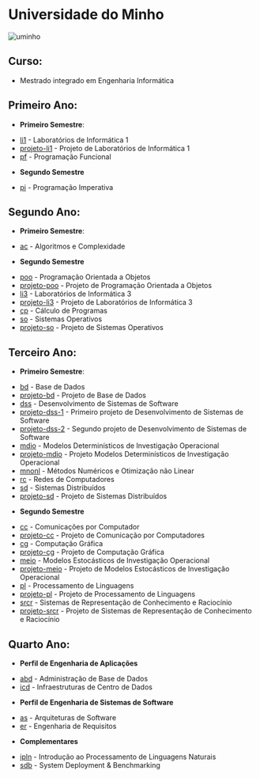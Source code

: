 # Universidade do Minho

![uminho](http://www4.di.uminho.pt/~jmf/IMAGES/um_eeng.gif)

## Curso:
- Mestrado integrado em Engenharia Informática


## Primeiro Ano:

* **Primeiro Semestre**:
- [li1](https://github.com/josepereira1/miei/tree/master/1/li1) - Laboratórios de Informática 1
- [projeto-li1](https://github.com/josepereira1/bomberman) - Projeto de Laboratórios de Informática 1
- [pf](https://github.com/josepereira1/miei/tree/master/1/pf) - Programação Funcional

* **Segundo Semestre**
- [pi](https://github.com/josepereira1/miei/tree/master/1/pi) - Programação Imperativa

## Segundo Ano:
* **Primeiro Semestre**:
- [ac](https://github.com/josepereira1/miei/tree/master/2/ac) - Algoritmos e Complexidade

* **Segundo Semestre**
- [poo](https://github.com/josepereira1/miei/tree/master/2/poo) - Programação Orientada a Objetos
- [projeto-poo](https://github.com/josepereira1/projeto-poo) - Projeto de Programação Orientada a Objetos
- [li3](https://github.com/josepereira1/miei/tree/master/2/li3) - Laboratórios de Informática 3
- [projeto-li3](https://github.com/josepereira1/projeto-li3) - Projeto de Laboratórios de Informática 3
- [cp](https://github.com/josepereira1/miei/tree/master/2/cp) - Cálculo de Programas
- [so](https://github.com/josepereira1/miei/tree/master/2/so) - Sistemas Operativos
- [projeto-so](https://github.com/josepereira1/projeto-so) - Projeto de Sistemas Operativos

## Terceiro Ano:
* **Primeiro Semestre**:
- [bd](https://github.com/josepereira1/miei/tree/master/3/bd) - Base de Dados
- [projeto-bd](https://github.com/josepereira1/projeto-bd) - Projeto de Base de Dados
- [dss](https://github.com/josepereira1/miei/tree/master/3/dss) - Desenvolvimento de Sistemas de Software
- [projeto-dss-1](https://github.com/josepereira1/projeto-dss-1) - Primeiro projeto de Desenvolvimento de Sistemas de Software
- [projeto-dss-2](https://github.com/josepereira1/projeto-dss-2) - Segundo projeto de Desenvolvimento de Sistemas de Software
- [mdio](https://github.com/josepereira1/miei/tree/master/3/mdio) - Modelos Determinísticos de Investigação Operacional
- [projeto-mdio](https://github.com/josepereira1/projeto-mdio) - Projeto Modelos Determinísticos de Investigação Operacional
- [mnonl](https://github.com/josepereira1/miei/tree/master/3/mnonl) - Métodos Numéricos e Otimização não Linear
- [rc](https://github.com/josepereira1/miei/tree/master/3/rc) - Redes de Computadores
- [sd](https://github.com/josepereira1/miei/tree/master/3/sd) - Sistemas Distribuídos
- [projeto-sd](https://github.com/josepereira1/projeto-sd) - Projeto de Sistemas Distribuídos

* **Segundo Semestre**
- [cc](https://github.com/josepereira1/miei/tree/master/3/cc) - Comunicações por Computador
- [projeto-cc](https://github.com/josepereira1/projeto-cc) - Projeto de Comunicação por Computadores
- [cg](https://github.com/josepereira1/miei/tree/master/3/cg) - Computação Gráfica
- [projeto-cg](https://github.com/josepereira1/projeto-cg) - Projeto de Computação Gráfica
- [meio](https://github.com/josepereira1/miei/tree/master/3/meio) - Modelos Estocásticos de Investigação Operacional
- [projeto-meio](https://github.com/josepereira1/projeto-meio) - Projeto de Modelos Estocásticos de Investigação Operacional
- [pl](https://github.com/josepereira1/miei/tree/master/3/pl) - Processamento de Linguagens
- [projeto-pl](https://github.com/josepereira1/projeto-pl) - Projeto de Processamento de Linguagens
- [srcr](https://github.com/josepereira1/miei/tree/master/3/srcr) - Sistemas de Representação de Conhecimento e Raciocínio
- [projeto-srcr](https://github.com/josepereira1/projeto-srcr) - Projeto de Sistemas de Representação de Conhecimento e Raciocínio

## Quarto Ano:
* **Perfil de Engenharia de Aplicações**
- [abd](https://github.com/josepereira1/miei/tree/master/4/abd) - Administração de Base de Dados
- [icd](https://github.com/josepereira1/miei/tree/master/4/icd) - Infraestruturas de Centro de Dados

* **Perfil de Engenharia de Sistemas de Software**
- [as](https://github.com/josepereira1/miei/tree/master/4/as) - Arquiteturas de Software
- [er](https://github.com/josepereira1/miei/tree/master/4/er) - Engenharia de Requisitos

* **Complementares**
- [ipln](https://github.com/josepereira1/miei/tree/master/4/ipln) - Introdução ao Processamento de Linguagens Naturais
- [sdb](https://github.com/josepereira1/miei/tree/master/4/sdb) - System Deployment & Benchmarking
